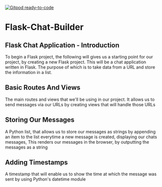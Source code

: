 [![Gitpod ready-to-code](https://img.shields.io/badge/Gitpod-ready--to--code-blue?logo=gitpod)](https://gitpod.io/#https://github.com/Benjamin144/Flask-Chat-Builder)

# Flask-Chat-Builder

##  Flask Chat Application - Introduction
To begin a Flask project, the following will gives us a starting point for our project, by creating a new Flask project.
This will be a chat application written in Flask. The purpose of which is to take data from a URL and store the information in a list.

## Basic Routes And Views
The main routes and views that we'll be using in our project. It allows us to send messages via our URLs by creating views that will handle those URLs

## Storing Our Messages
A Python list, that allows us to store our messages as strings by appending an item to the list everytime a new message is created, displaying our chats messages, 
This renders our messages in the browser, by outputting the messages as a string

## Adding Timestamps
A timestamp that will enable us to show the time at which the message was sent by using Python's datetime module
